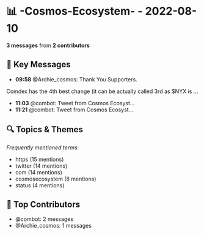 # 📊 -Cosmos-Ecosystem- - 2022-08-10
**3 messages** from **2 contributors**

## 💬 Key Messages
- **09:58** @Archie_cosmos: Thank You Supporters.

Comdex has the 4th best change (it can be actually called 3rd as  $NYX is ...
- **11:03** @combot: [‌‌‌‌‎⁠](https://twitter.com/CosmosEcosystem/status/1557321767751925760)Tweet from Cosmos Ecosyst...
- **11:21** @combot: [‌‌‌‌‎⁠](https://twitter.com/CosmosEcosystem/status/1557326214725001217)Tweet from Cosmos Ecosyst...

## 🔍 Topics & Themes
*Frequently mentioned terms:*
- https (15 mentions)
- twitter (14 mentions)
- com (14 mentions)
- cosmosecosystem (8 mentions)
- status (4 mentions)

## 👥 Top Contributors
- @combot: 2 messages
- @Archie_cosmos: 1 messages